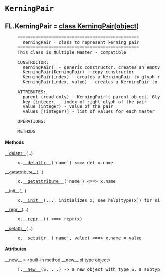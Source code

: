 

<a name="FL.KerningPair"></a>

# `KerningPair`


<dt class="class"><h2><span class="class-name">FL.KerningPair</span> = <a name="FL.KerningPair" href="#FL.KerningPair">class KerningPair</a>(<a href="./__builtin__.html#object">object</a>)</h2></dt><dd class="class"><dd>


<pre class="doc" markdown="0">===============================================
  KerningPair - class to represent kerning pair
===============================================
This class is Multiple Master - compatible

CONSTRUCTOR:
  KerningPair() - generic constructor, creates an empty KerningPair
  KerningPair(KerningPair) - copy constructor
  KerningPair(index) - creates a KerningPair to glyph referenced by index but zero value
  KerningPair(index, value) - creates a KerningPair to glyph referenced by index but and assigns value

ATTRIBUTES:
  parent (read-only) - KerningPair's parent object, Glyph
  key (integer) - index of right glyph of the pair
  value (integer) - value of the pair
  values [(integer)] - list of values for each master

OPERATIONS:

METHODS</pre>


</dd><h4 class="head-methods">Methods </h4><dl class="function"><dt><a name="KerningPair-__delattr__" href="#KerningPair-__delattr__"><span class="function-name">__delattr__</span></a><span class="argspec">(...)</span></dt><dd>

<pre class="doc" markdown="0">x.<a href="#FL.KerningPair-__delattr__">__delattr__</a>('name') <==> del x.name</pre>

</dd></dl>
<dl class="function"><dt><a name="KerningPair-__getattribute__" href="#KerningPair-__getattribute__"><span class="function-name">__getattribute__</span></a><span class="argspec">(...)</span></dt><dd>

<pre class="doc" markdown="0">x.<a href="#FL.KerningPair-__getattribute__">__getattribute__</a>('name') <==> x.name</pre>

</dd></dl>
<dl class="function"><dt><a name="KerningPair-__init__" href="#KerningPair-__init__"><span class="function-name">__init__</span></a><span class="argspec">(...)</span></dt><dd>

<pre class="doc" markdown="0">x.<a href="#FL.KerningPair-__init__">__init__</a>(...) initializes x; see help(type(x)) for signature</pre>

</dd></dl>
<dl class="function"><dt><a name="KerningPair-__repr__" href="#KerningPair-__repr__"><span class="function-name">__repr__</span></a><span class="argspec">(...)</span></dt><dd>

<pre class="doc" markdown="0">x.<a href="#FL.KerningPair-__repr__">__repr__</a>() <==> repr(x)</pre>

</dd></dl>
<dl class="function"><dt><a name="KerningPair-__setattr__" href="#KerningPair-__setattr__"><span class="function-name">__setattr__</span></a><span class="argspec">(...)</span></dt><dd>

<pre class="doc" markdown="0">x.<a href="#FL.KerningPair-__setattr__">__setattr__</a>('name', value) <==> x.name = value</pre>

</dd></dl>

  <h4 class="head-attrs">Attributes </h4><dl><dt><span class="other-name">__new__</span> = &lt;built-in method __new__ of type object&gt;<dd>

<pre class="doc" markdown="0">T.<a href="#FL.KerningPair-__new__">__new__</a>(S, ...) -> a new object with type S, a subtype of T</pre>

</dd></dl>
</dd>

